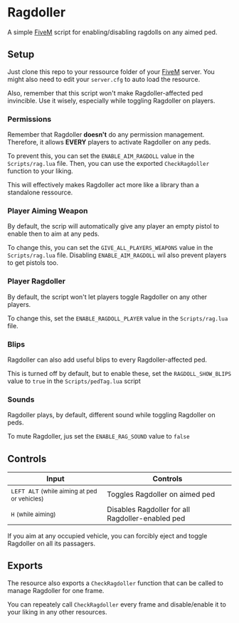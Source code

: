 # Ragdoller #

A simple [FiveM](https://fivem.net) script for enabling/disabling ragdolls on any aimed ped.

## Setup ##

Just clone this repo to your ressource folder of your [FiveM](https://fivem.net) server. You might also need to edit your `server.cfg` to auto load the resource.

Also, remember that this script won't make Ragdoller-affected ped invincible. Use it wisely, especially while toggling Ragdoller on players.

### Permissions ###

Remember that Ragdoller **doesn't** do any permission management. Therefore, it allows **EVERY** players to activate Ragdoller on any peds.

To prevent this, you can set the `ENABLE_AIM_RAGDOLL` value in the `Scripts/rag.lua` file. Then, you can use the exported `CheckRagdoller` function to your liking.

This will effectively makes Ragdoller act more like a library than a standalone ressource.

### Player Aiming Weapon ###

By default, the scrip will automatically give any player an empty pistol to enable then to aim at any peds.

To change this, you can set the `GIVE_ALL_PLAYERS_WEAPONS`  value in the `Scripts/rag.lua` file. Disabling `ENABLE_AIM_RAGDOLL` wil also prevent players to get pistols too.

### Player Ragdoller ###

By default, the script won't let players toggle Ragdoller on any other players.

To change this, set the `ENABLE_RAGDOLL_PLAYER` value in the `Scripts/rag.lua` file.

### Blips ###

Ragdoller can also add useful blips to every Ragdoller-affected ped.

This is turned off by default, but to enable these, set the `RAGDOLL_SHOW_BLIPS` value to `true` in the `Scripts/pedTag.lua` script

### Sounds ###

Ragdoller plays, by default, different sound while toggling Ragdoller on peds.

To mute Ragdoller, jus set the `ENABLE_RAG_SOUND` value to `false`

## Controls ##

| Input                                                                     | Controls                                              |
|---------------------------------------------------------------------------|-------------------------------------------------------|
| <kbd>LEFT ALT</kbd> <small>(while aiming at ped or vehicles)</small>      |  Toggles Ragdoller on aimed ped                       |
| <kbd>H</kbd> <small>(while aiming)</small>                                |  Disables Ragdoller for all Ragdoller-enabled ped     |

If you aim at any occupied vehicle, you can forcibly eject and toggle Ragdoller on all its passagers.

## Exports ##

The resource also exports a `CheckRagdoller` function that can be called to manage Ragdoller for one frame.

You can repeately call `CheckRagdoller` every frame and disable/enable it to your liking in any other resources. 